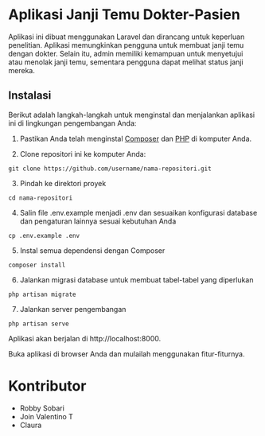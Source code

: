 # Aplikasi Janji Temu Dokter-Pasien

Aplikasi ini dibuat menggunakan Laravel dan dirancang untuk keperluan penelitian. Aplikasi memungkinkan pengguna untuk membuat janji temu dengan dokter. Selain itu, admin memiliki kemampuan untuk menyetujui atau menolak janji temu, sementara pengguna dapat melihat status janji mereka.

## Instalasi

Berikut adalah langkah-langkah untuk menginstal dan menjalankan aplikasi ini di lingkungan pengembangan Anda:

1. Pastikan Anda telah menginstal [Composer](https://getcomposer.org/) dan [PHP](https://www.php.net/) di komputer Anda.

2. Clone repositori ini ke komputer Anda:

```
git clone https://github.com/username/nama-repositori.git
```

3. Pindah ke direktori proyek
```
cd nama-repositori
```
4. Salin file .env.example menjadi .env dan sesuaikan konfigurasi database dan pengaturan lainnya sesuai kebutuhan Anda
```
cp .env.example .env
```
5. Instal semua dependensi dengan Composer
```
composer install
```
6. Jalankan migrasi database untuk membuat tabel-tabel yang diperlukan
```
php artisan migrate
```
7. Jalankan server pengembangan
```
php artisan serve
```
Aplikasi akan berjalan di http://localhost:8000.

Buka aplikasi di browser Anda dan mulailah menggunakan fitur-fiturnya.

# Kontributor

- Robby Sobari
- Join Valentino T
- Claura 

